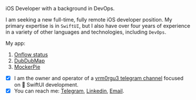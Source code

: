 iOS Developer with a background in DevOps.

I am seeking a new full-time, fully remote iOS developer position.
My primary expertise is in `SwiftUI`, but I also have over four years of experience in a variety of other languages and technologies, including `DevOps`.

My app:

1. [Onflow status](https://github.com/wmorgue/OnflowStatus)
2. [DubDubMap](https://github.com/wmorgue/DubDubMap)
3. [MockerPie](https://apple.co/3KVRXSU)


- [x] I am the owner and operator of a [vrm0rgu3 telegram channel](https://t.me/vrm0rgu3) focused on  SwiftUI development.
- [x] You can reach me: [Telegram](https://t.me/maybequantum), [Linkedin](https://www.linkedin.com/in/nikita-rossik-479120238/), [Email](maybequantumbit@icloud.com).

<!--
**wmorgue/wmorgue** is a ✨ _special_ ✨ repository because its `README.md` (this file) appears on your GitHub profile.
-->

